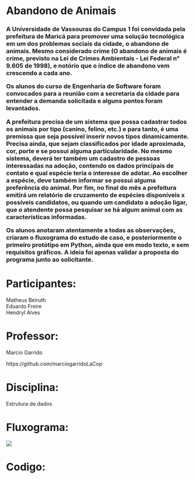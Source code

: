 # Abandono de Animais 
<h3>A Universidade de Vassouras do Campus 1 foi convidada pela prefeitura de Maricá para promover uma solução tecnológica em um dos problemas sociais da cidade, o abandono de animais. Mesmo considerado crime (O abandono de animais é crime, previsto na Lei de Crimes Ambientais - Lei Federal n° 9.605 de 1998), e notório que o índice de abandono vem crescendo a cada ano.

Os alunos do curso de Engenharia de Software foram convocados para a reunião com a secretaria da cidade para entender a demanda solicitada e alguns pontos foram levantados.

A prefeitura precisa de um sistema que possa cadastrar todos os animais por tipo (canino, felino, etc.) e para tanto, é uma premissa que seja possível inserir novos tipos dinamicamente. Precisa ainda, que sejam classificados por idade aproximada, cor, porte e se possui alguma particularidade. No mesmo sistema, deverá ter também um cadastro de pessoas interessadas na adoção, contendo os dados principais de contato e qual espécie teria o interesse de adotar. Ao escolher a espécie, deve também informar se possui alguma preferência do animal. Por fim, no final do mês a prefeitura emitirá um relatório de cruzamento de espécies disponíveis x possíveis candidatos, ou quando um candidato a adoção ligar, que o atendente possa pesquisar se há algum animal com as características informadas.

Os alunos anotaram atentamente a todas as observações, criaram o fluxograma do estudo de caso, e posteriormente o primeiro protótipo em Python, ainda que em modo texto, e sem requisitos gráficos. A ideia foi apenas validar a proposta do programa junto ao solicitante.</h3>

<h1>Participantes:</h1>
<p>Matheus Beiruth<br>
  Eduardo Freire<br>
  Hendryl Alves</p>

<h1>Professor:</h1>
<p>Marcio Garrido</p>
<p>https://github.com/marciogarridoLaCop</p>

<h1>Disciplina:</h1>
<P>Estrutura de dados</P>

<h1>Fluxograma:</h1>
<img src="https://github.com/hendryl000/P2-Marcio/issues/1#issue-1759448939.png">

<h1>Codigo:</h1>
<img src='https://github.com/hendryl000/P2-Marcio/issues/2#issue-1759456750.png">
